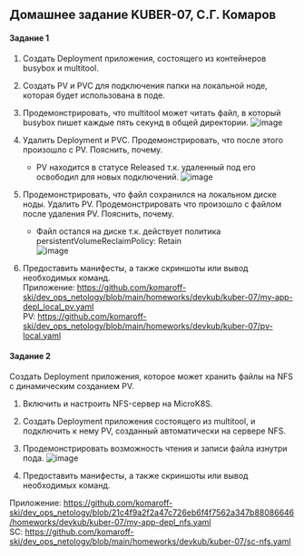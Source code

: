 ## Домашнее задание KUBER-07, С.Г. Комаров

#### Задание 1

1. Cоздать Deployment приложения, состоящего из контейнеров busybox и multitool.  
2. Создать PV и PVC для подключения папки на локальной ноде, которая будет использована в поде.  
3. Продемонстрировать, что multitool может читать файл, в который busybox пишет каждые пять секунд в общей директории.
![image](https://github.com/komaroff-ski/dev_ops_netology/assets/93157702/54b141d2-f509-4c90-b7ad-75bfcc5acdba)


4. Удалить Deployment и PVC. Продемонстрировать, что после этого произошло с PV. Пояснить, почему. 
    - PV находится в статусе Released т.к. удаленный под его освободил для новых подключений.
![image](https://github.com/komaroff-ski/dev_ops_netology/assets/93157702/e22422a2-8c42-4b1c-8272-fedc6e05c017)



5. Продемонстрировать, что файл сохранился на локальном диске ноды. Удалить PV. Продемонстрировать что произошло с файлом после удаления PV.   Пояснить, почему.  
   - Файл остался на диске т.к. действует политика persistentVolumeReclaimPolicy: Retain  
![image](https://github.com/komaroff-ski/dev_ops_netology/assets/93157702/59165b67-cc7e-4640-bfdd-b124238719c3)


6. Предоставить манифесты, а также скриншоты или вывод необходимых команд.  
Приложение:  https://github.com/komaroff-ski/dev_ops_netology/blob/main/homeworks/devkub/kuber-07/my-app-depl_local_pv.yaml  
PV: https://github.com/komaroff-ski/dev_ops_netology/blob/main/homeworks/devkub/kuber-07/pv-local.yaml  


#### Задание 2  

Создать Deployment приложения, которое может хранить файлы на NFS с динамическим созданием PV.

1. Включить и настроить NFS-сервер на MicroK8S.  
2. Создать Deployment приложения состоящего из multitool, и подключить к нему PV, созданный автоматически на сервере NFS.  
3. Продемонстрировать возможность чтения и записи файла изнутри пода.
![image](https://github.com/komaroff-ski/dev_ops_netology/assets/93157702/9b01c2f6-62bf-45f0-a478-2d1aaa86ff50)

   
4. Предоставить манифесты, а также скриншоты или вывод необходимых команд.  

Приложение:  https://github.com/komaroff-ski/dev_ops_netology/blob/21c4f9a2f2a47c726eb6f4f7562a347b88086646/homeworks/devkub/kuber-07/my-app-depl_nfs.yaml  
SC: https://github.com/komaroff-ski/dev_ops_netology/blob/main/homeworks/devkub/kuber-07/sc-nfs.yaml  

